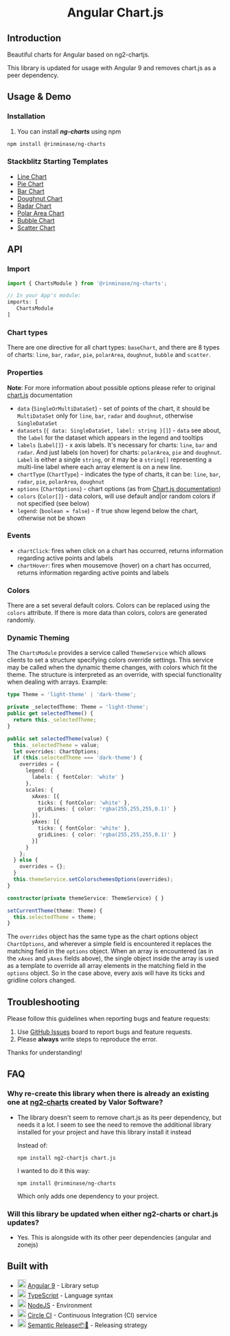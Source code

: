 <h1 align="center"> Angular Chart.js </h1>

## Introduction

Beautiful charts for Angular based on ng2-chartjs.

This library is updated for usage with Angular 9 and removes chart.js as a peer dependency.

## Usage & Demo


### Installation

1. You can install ***ng-charts*** using npm

  ```bash
  npm install @rinminase/ng-charts
  ```

### Stackblitz Starting Templates

* [Line Chart](https://stackblitz.com/edit/ng2-charts-line-template)
* [Pie Chart](https://stackblitz.com/edit/ng2-charts-pie-template)
* [Bar Chart](https://stackblitz.com/edit/ng2-charts-bar-template)
* [Doughnut Chart](https://stackblitz.com/edit/ng2-charts-doughnut-template)
* [Radar Chart](https://stackblitz.com/edit/ng2-charts-radar-template)
* [Polar Area Chart](https://stackblitz.com/edit/ng2-charts-polar-area-template)
* [Bubble Chart](https://stackblitz.com/edit/ng2-charts-bubble-template)
* [Scatter Chart](https://stackblitz.com/edit/ng2-charts-scatter-template)

## API

### Import
```typescript
import { ChartsModule } from '@rinminase/ng-charts';

// In your App's module:
imports: [
   ChartsModule
]
```

### Chart types
There are one directive for all chart types: `baseChart`, and there are 8 types of charts: `line`, `bar`, `radar`, `pie`, `polarArea`, `doughnut`, `bubble` and `scatter`.

### Properties

**Note**: For more information about possible options please refer to original [chart.js](http://www.chartjs.org/docs) documentation

- `data` (`SingleOrMultiDataSet`) -  set of points of the chart, it should be `MultiDataSet` only for `line`, `bar`, `radar` and `doughnut`, otherwise `SingleDataSet`
- `datasets` (`{ data: SingleDataSet, label: string }[]`) - `data` see about, the `label` for the dataset which appears in the legend and tooltips
- `labels` (`Label[]`) - x axis labels. It's necessary for charts: `line`, `bar` and `radar`. And just labels (on hover) for charts: `polarArea`, `pie` and `doughnut`. `Label` is either a single `string`, or it may be a `string[]` representing a multi-line label where each array element is on a new line.
- `chartType` (`ChartType`) - indicates the type of charts, it can be: `line`, `bar`, `radar`, `pie`, `polarArea`, `doughnut`
- `options` (`ChartOptions`) - chart options (as from [Chart.js documentation](http://www.chartjs.org/docs/))
- `colors` (`Color[]`) - data colors, will use default and|or random colors if not specified (see below)
- `legend`: (`boolean = false`) - if true show legend below the chart, otherwise not be shown

### Events

- `chartClick`: fires when click on a chart has occurred, returns information regarding active points and labels
- `chartHover`: fires when mousemove (hover) on a chart has occurred, returns information regarding active points and labels


### Colors

There are a set several default colors. Colors can be replaced using the `colors` attribute. If there is more data than colors, colors are generated randomly.

### Dynamic Theming

The `ChartsModule` provides a service called `ThemeService` which allows clients to set a structure specifying colors override settings. This service may be called when the dynamic theme changes, with colors which fit the theme. The structure is interpreted as an override, with special functionality when dealing with arrays. Example:

```typescript
type Theme = 'light-theme' | 'dark-theme';

private _selectedTheme: Theme = 'light-theme';
public get selectedTheme() {
  return this._selectedTheme;
}

public set selectedTheme(value) {
  this._selectedTheme = value;
  let overrides: ChartOptions;
  if (this.selectedTheme === 'dark-theme') {
    overrides = {
      legend: {
        labels: { fontColor: 'white' }
      },
      scales: {
        xAxes: [{
          ticks: { fontColor: 'white' },
          gridLines: { color: 'rgba(255,255,255,0.1)' }
        }],
        yAxes: [{
          ticks: { fontColor: 'white' },
          gridLines: { color: 'rgba(255,255,255,0.1)' }
        }]
      }
    };
  } else {
    overrides = {};
  }
  this.themeService.setColorschemesOptions(overrides);
}

constructor(private themeService: ThemeService) { }

setCurrentTheme(theme: Theme) {
  this.selectedTheme = theme;
}
```

The `overrides` object has the same type as the chart options object `ChartOptions`, and wherever a simple field is encountered it replaces the matching field in the `options` object. When an array is encountered (as in the `xAxes` and `yAxes` fields above), the single object inside the array is used as a template to override all array elements in the matching field in the `options` object. So in the case above, every axis will have its ticks and gridline colors changed.

## Troubleshooting

Please follow this guidelines when reporting bugs and feature requests:

1. Use [GitHub Issues](https://github.com/RinMinase/ng-charts/issues) board to report bugs and feature requests.
2. Please **always** write steps to reproduce the error.

Thanks for understanding!

## FAQ

### Why re-create this library when there is already an existing one at [ng2-charts](https://github.com/valor-software/ng2-charts) created by Valor Software?

- The library doesn't seem to remove chart.js as its peer dependency, but needs it a lot. I seem to see the need to remove the additional library installed for your project and have this library install it instead

  Instead of:

  ```npm install ng2-chartjs chart.js```

  I wanted to do it this way:

  ```npm install @rinminase/ng-charts```

  Which only adds one dependency to your project.

### Will this library be updated when either ng2-charts or chart.js updates?

- Yes. This is alongside with its other peer dependencies (angular and zonejs)

## Built with
* <img width=20 height=20 src="https://angular.io/assets/images/favicons/favicon.ico"> [Angular 9](https://angular.io/) - Library setup
* <img width=20 height=20 src="https://www.typescriptlang.org/assets/images/icons/favicon-32x32.png"> [TypeScript](https://www.typescriptlang.org/) - Language syntax
* <img width=20 height=20 src="https://nodejs.org/static/images/favicons/favicon-32x32.png"> [NodeJS](https://nodejs.org/) - Environment
* <img width=20 height=20 src="https://dmmj3mmt94rvw.cloudfront.net/favicon-undefined.ico"> [Circle CI](https://circleci.com/) - Continuous Integration (CI) service
* <img width=20 height=20 src="https://blobscdn.gitbook.com/v0/b/gitbook-28427.appspot.com/o/spaces%2F-LGsE7zdvzHI5cG-XV6p%2Favatar.png?alt=media"> [Semantic Release📦🚀](https://semantic-release.gitbook.io/) - Releasing strategy

